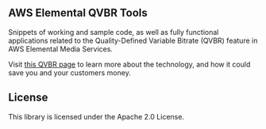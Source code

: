 ## AWS Elemental QVBR Tools

Snippets of working and sample code, as well as fully functional applications related to the Quality-Defined Variable Bitrate (QVBR) feature in AWS Elemental Media Services.

Visit [this QVBR page](https://www.elemental.com/applications/quality-defined-variable-bitrate-qvbr-control) to learn more about the technology, and how it could save you and your customers money. 

## License

This library is licensed under the Apache 2.0 License. 
